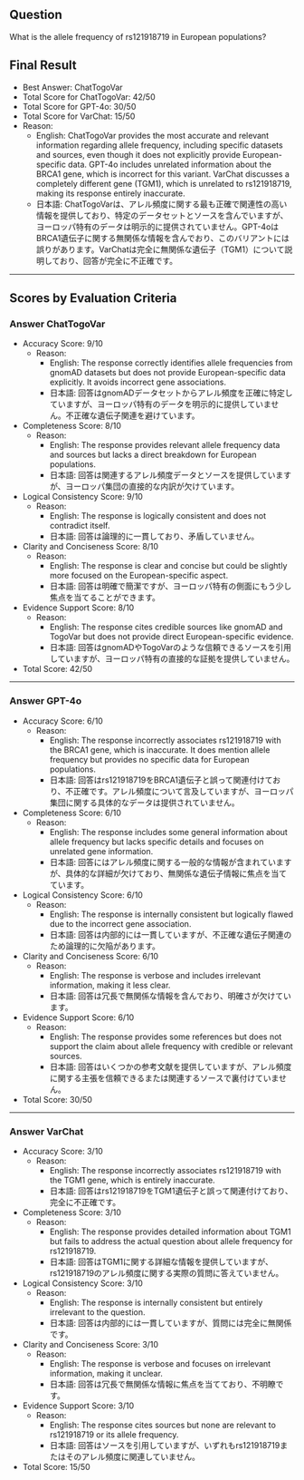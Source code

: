 ## Question

What is the allele frequency of rs121918719 in European populations?

## Final Result

- Best Answer: ChatTogoVar
- Total Score for ChatTogoVar: 42/50
- Total Score for GPT-4o: 30/50
- Total Score for VarChat: 15/50
- Reason:
  - English: ChatTogoVar provides the most accurate and relevant information regarding allele frequency, including specific datasets and sources, even though it does not explicitly provide European-specific data. GPT-4o includes unrelated information about the BRCA1 gene, which is incorrect for this variant. VarChat discusses a completely different gene (TGM1), which is unrelated to rs121918719, making its response entirely inaccurate.
  - 日本語: ChatTogoVarは、アレル頻度に関する最も正確で関連性の高い情報を提供しており、特定のデータセットとソースを含んでいますが、ヨーロッパ特有のデータは明示的に提供されていません。GPT-4oはBRCA1遺伝子に関する無関係な情報を含んでおり、このバリアントには誤りがあります。VarChatは完全に無関係な遺伝子（TGM1）について説明しており、回答が完全に不正確です。

---

## Scores by Evaluation Criteria

### Answer ChatTogoVar
- Accuracy Score: 9/10
  - Reason: 
    - English: The response correctly identifies allele frequencies from gnomAD datasets but does not provide European-specific data explicitly. It avoids incorrect gene associations.
    - 日本語: 回答はgnomADデータセットからアレル頻度を正確に特定していますが、ヨーロッパ特有のデータを明示的に提供していません。不正確な遺伝子関連を避けています。
- Completeness Score: 8/10
  - Reason: 
    - English: The response provides relevant allele frequency data and sources but lacks a direct breakdown for European populations.
    - 日本語: 回答は関連するアレル頻度データとソースを提供していますが、ヨーロッパ集団の直接的な内訳が欠けています。
- Logical Consistency Score: 9/10
  - Reason: 
    - English: The response is logically consistent and does not contradict itself.
    - 日本語: 回答は論理的に一貫しており、矛盾していません。
- Clarity and Conciseness Score: 8/10
  - Reason: 
    - English: The response is clear and concise but could be slightly more focused on the European-specific aspect.
    - 日本語: 回答は明確で簡潔ですが、ヨーロッパ特有の側面にもう少し焦点を当てることができます。
- Evidence Support Score: 8/10
  - Reason: 
    - English: The response cites credible sources like gnomAD and TogoVar but does not provide direct European-specific evidence.
    - 日本語: 回答はgnomADやTogoVarのような信頼できるソースを引用していますが、ヨーロッパ特有の直接的な証拠を提供していません。
- Total Score: 42/50

---

### Answer GPT-4o
- Accuracy Score: 6/10
  - Reason: 
    - English: The response incorrectly associates rs121918719 with the BRCA1 gene, which is inaccurate. It does mention allele frequency but provides no specific data for European populations.
    - 日本語: 回答はrs121918719をBRCA1遺伝子と誤って関連付けており、不正確です。アレル頻度について言及していますが、ヨーロッパ集団に関する具体的なデータは提供されていません。
- Completeness Score: 6/10
  - Reason: 
    - English: The response includes some general information about allele frequency but lacks specific details and focuses on unrelated gene information.
    - 日本語: 回答にはアレル頻度に関する一般的な情報が含まれていますが、具体的な詳細が欠けており、無関係な遺伝子情報に焦点を当てています。
- Logical Consistency Score: 6/10
  - Reason: 
    - English: The response is internally consistent but logically flawed due to the incorrect gene association.
    - 日本語: 回答は内部的には一貫していますが、不正確な遺伝子関連のため論理的に欠陥があります。
- Clarity and Conciseness Score: 6/10
  - Reason: 
    - English: The response is verbose and includes irrelevant information, making it less clear.
    - 日本語: 回答は冗長で無関係な情報を含んでおり、明確さが欠けています。
- Evidence Support Score: 6/10
  - Reason: 
    - English: The response provides some references but does not support the claim about allele frequency with credible or relevant sources.
    - 日本語: 回答はいくつかの参考文献を提供していますが、アレル頻度に関する主張を信頼できるまたは関連するソースで裏付けていません。
- Total Score: 30/50

---

### Answer VarChat
- Accuracy Score: 3/10
  - Reason: 
    - English: The response incorrectly associates rs121918719 with the TGM1 gene, which is entirely inaccurate.
    - 日本語: 回答はrs121918719をTGM1遺伝子と誤って関連付けており、完全に不正確です。
- Completeness Score: 3/10
  - Reason: 
    - English: The response provides detailed information about TGM1 but fails to address the actual question about allele frequency for rs121918719.
    - 日本語: 回答はTGM1に関する詳細な情報を提供していますが、rs121918719のアレル頻度に関する実際の質問に答えていません。
- Logical Consistency Score: 3/10
  - Reason: 
    - English: The response is internally consistent but entirely irrelevant to the question.
    - 日本語: 回答は内部的には一貫していますが、質問には完全に無関係です。
- Clarity and Conciseness Score: 3/10
  - Reason: 
    - English: The response is verbose and focuses on irrelevant information, making it unclear.
    - 日本語: 回答は冗長で無関係な情報に焦点を当てており、不明瞭です。
- Evidence Support Score: 3/10
  - Reason: 
    - English: The response cites sources but none are relevant to rs121918719 or its allele frequency.
    - 日本語: 回答はソースを引用していますが、いずれもrs121918719またはそのアレル頻度に関連していません。
- Total Score: 15/50